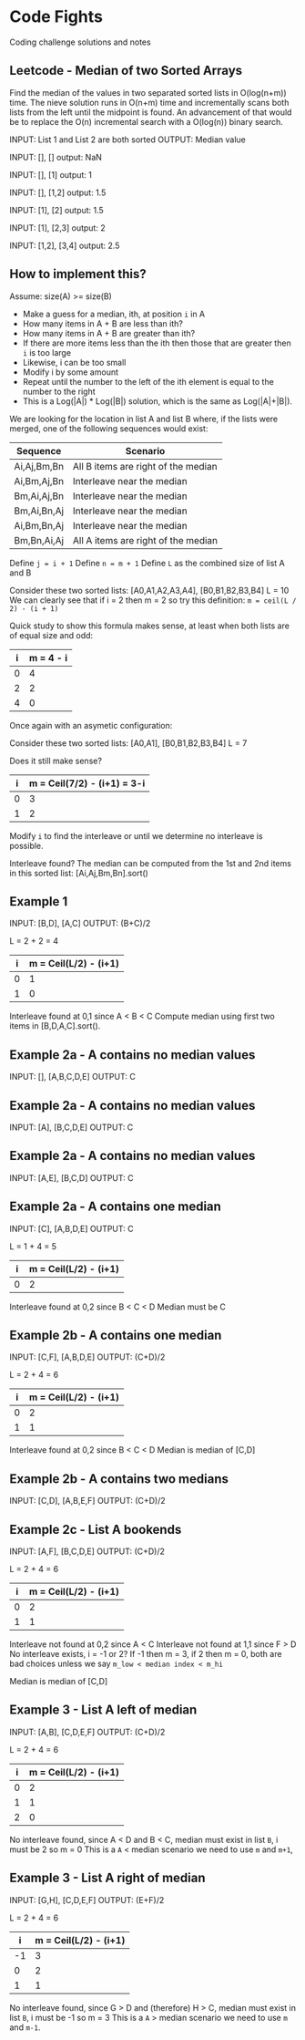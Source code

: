 # Code Fights

Coding challenge solutions and notes

## Leetcode - Median of two Sorted Arrays

Find the median of the values in two separated sorted lists in O(log(n+m)) time.
The nieve solution runs in O(n+m) time and incrementally scans both lists from the left until the midpoint is found.
An advancement of that would be to replace the O(n) incremental search with a O(log(n)) binary search.

INPUT: List 1 and List 2 are both sorted
OUTPUT: Median value

INPUT: [], []
output: NaN

INPUT: [], [1]
output: 1

INPUT: [], [1,2]
output: 1.5

INPUT: [1], [2]
output: 1.5

INPUT: [1], [2,3]
output: 2

INPUT: [1,2], [3,4]
output: 2.5

## How to implement this?

Assume: size(A) >= size(B)

- Make a guess for a median, ith, at position `i` in A
- How many items in A + B are less than ith?
- How many items in A + B are greater than ith?
- If there are more items less than the ith then those that are greater then `i` is too large
- Likewise, i can be too small
- Modify i by some amount
- Repeat until the number to the left of the ith element is equal to the number to the right
- This is a Log(|A|) \* Log(|B|) solution, which is the same as Log(|A|+|B|).

We are looking for the location in list A and list B where, if the lists were merged, one of the following sequences would exist:

| Sequence    | Scenario                            |
| ----------- | ----------------------------------- |
| Ai,Aj,Bm,Bn | All B items are right of the median |
| Ai,Bm,Aj,Bn | Interleave near the median          |
| Bm,Ai,Aj,Bn | Interleave near the median          |
| Bm,Ai,Bn,Aj | Interleave near the median          |
| Ai,Bm,Bn,Aj | Interleave near the median          |
| Bm,Bn,Ai,Aj | All A items are right of the median |

Define `j = i + 1`
Define `n = m + 1`
Define `L` as the combined size of list A and B

Consider these two sorted lists: [A0,A1,A2,A3,A4], [B0,B1,B2,B3,B4]
L = 10
We can clearly see that if i = 2 then m = 2 so try this definition:
`m = ceil(L / 2) - (i + 1)`

Quick study to show this formula makes sense, at least when both lists are of equal size and odd:

| i   | m = 4 - i |
| --- | --------- |
| 0   | 4         |
| 2   | 2         |
| 4   | 0         |

Once again with an asymetic configuration:

Consider these two sorted lists: [A0,A1], [B0,B1,B2,B3,B4]
L = 7

Does it still make sense?

| i   | m = Ceil(7/2) - (i+1) = 3-i |
| --- | --------------------------- |
| 0   | 3                           |
| 1   | 2                           |

Modify `i` to find the interleave or until we determine no interleave is possible.

Interleave found? The median can be computed from the 1st and 2nd items in this sorted list:
[Ai,Aj,Bm,Bn].sort()

## Example 1

INPUT: [B,D], [A,C]
OUTPUT: (B+C)/2

L = 2 + 2 = 4

| i   | m = Ceil(L/2) - (i+1) |
| --- | --------------------- |
| 0   | 1                     |
| 1   | 0                     |

Interleave found at 0,1 since A < B < C
Compute median using first two items in [B,D,A,C].sort().

## Example 2a - A contains no median values

INPUT: [], [A,B,C,D,E]
OUTPUT: C

## Example 2a - A contains no median values

INPUT: [A], [B,C,D,E]
OUTPUT: C

## Example 2a - A contains no median values

INPUT: [A,E], [B,C,D]
OUTPUT: C

## Example 2a - A contains one median

INPUT: [C], [A,B,D,E]
OUTPUT: C

L = 1 + 4 = 5

| i   | m = Ceil(L/2) - (i+1) |
| --- | --------------------- |
| 0   | 2                     |

Interleave found at 0,2 since B < C < D
Median must be C

## Example 2b - A contains one median

INPUT: [C,F], [A,B,D,E]
OUTPUT: (C+D)/2

L = 2 + 4 = 6

| i   | m = Ceil(L/2) - (i+1) |
| --- | --------------------- |
| 0   | 2                     |
| 1   | 1                     |

Interleave found at 0,2 since B < C < D
Median is median of [C,D]

## Example 2b - A contains two medians

INPUT: [C,D], [A,B,E,F]
OUTPUT: (C+D)/2

## Example 2c - List A bookends

INPUT: [A,F], [B,C,D,E]
OUTPUT: (C+D)/2

L = 2 + 4 = 6

| i   | m = Ceil(L/2) - (i+1) |
| --- | --------------------- |
| 0   | 2                     |
| 1   | 1                     |

Interleave not found at 0,2 since A < C
Interleave not found at 1,1 since F > D
No interleave exists, i = -1 or 2?
If -1 then m = 3, if 2 then m = 0, both are bad choices unless we say `m_low < median index < m_hi`

Median is median of [C,D]

## Example 3 - List A left of median

INPUT: [A,B], [C,D,E,F]
OUTPUT: (C+D)/2

L = 2 + 4 = 6

| i   | m = Ceil(L/2) - (i+1) |
| --- | --------------------- |
| 0   | 2                     |
| 1   | 1                     |
| 2   | 0                     |

No interleave found, since A < D and B < C, median must exist in list `B`, i must be 2 so m = 0
This is a `A` < median scenario we need to use `m` and `m+1`,

## Example 3 - List A right of median

INPUT: [G,H], [C,D,E,F]
OUTPUT: (E+F)/2

L = 2 + 4 = 6

| i   | m = Ceil(L/2) - (i+1) |
| --- | --------------------- |
| -1  | 3                     |
| 0   | 2                     |
| 1   | 1                     |

No interleave found, since G > D and (therefore) H > C, median must exist in list `B`, i must be -1 so m = 3
This is a `A` > median scenario we need to use `m` and `m-1`.
